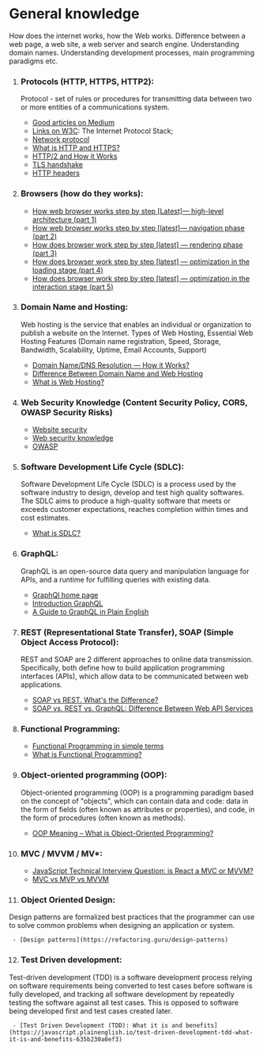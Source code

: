 # General knowledge

How does the internet works, how the Web works. Difference between a web page, a web site, a web server and search engine. Understanding domain names. Understanding development processes, main programming paradigms etc.

1. ### Protocols (HTTP, HTTPS, HTTP2):

   <p>Protocol - set of rules or procedures for transmitting data between two or more entities of a communications system.</p>

   - [Good articles on Medium](https://cabulous.medium.com/)
   - [Links on W3C](https://www.w3.org/People/Frystyk/thesis/TcpIp.html): The Internet Protocol Stack;
   - [Network protocol](https://www.techtarget.com/searchnetworking/definition/protocol)
   - [What is HTTP and HTTPS?](https://cabulous.medium.com/what-is-http-and-https-c3da5fd5adb4)
   - [HTTP/2 and How it Works](https://cabulous.medium.com/http-2-and-how-it-works-9f645458e4b2)
   - [TLS handshake](https://www.cloudflare.com/ru-ru/learning/ssl/what-happens-in-a-tls-handshake/)
   - [HTTP headers](https://code.tutsplus.com/tutorials/http-headers-for-dummies--net-8039)

2. ### Browsers (how do they works):

   - [How web browser works step by step [Latest]— high-level architecture (part 1)](https://cabulous.medium.com/how-browser-works-part-i-process-and-thread-f63a9111bae9)
   - [How web browser works step by step [latest]— navigation phase (part 2)](https://cabulous.medium.com/how-does-browser-work-in-2019-part-ii-navigation-342b27e56d7b)
   - [How does browser work step by step [latest] — rendering phase (part 3)](https://cabulous.medium.com/how-does-browser-work-in-2019-part-iii-rendering-phase-i-850c8935958f)
   - [How does browser work step by step [latest] — optimization in the loading stage (part 4)](https://cabulous.medium.com/how-does-browser-work-in-2019-part-4-more-about-rendering-phase-fbba0d94a174)
   - [How does browser work step by step [latest] — optimization in the interaction stage (part 5)](https://cabulous.medium.com/how-does-browser-work-in-2019-part-5-optimization-in-the-interaction-stage-66b53b8ec0ad)

3. ### Domain Name and Hosting:

   <p>‍Web hosting is the service that enables an individual or organization to publish a website on the Internet. Types of Web Hosting, Essential Web Hosting Features (Domain name registration, Speed, Storage, Bandwidth, Scalability, Uptime, Email Accounts, Support)</p>

   - [Domain Name/DNS Resolution — How it Works?](https://cabulous.medium.com/domain-name-dns-resolution-how-it-works-bddafa0246ed)
   - [Difference Between Domain Name and Web Hosting](https://www.wpbeginner.com/beginners-guide/whats-the-difference-between-domain-name-and-web-hosting-explained/)
   - [What is Web Hosting?](https://www.namecheap.com/hosting/what-is-web-hosting-definition/#:~:text=Web%20hosting%20definition,is%20hosted%20on%20a%20server.)

4. ### Web Security Knowledge (Content Security Policy, CORS, OWASP Security Risks)

   - [Website security](https://developer.mozilla.org/en-US/docs/Learn/Server-side/First_steps/Website_security)
   - [Web security knowledge](https://dev.to/ahmedatefae/web-security-knowledge-you-must-understand-it-part-i-https-tls-ssl-cors-csp-298l)
   - [OWASP](https://owasp.org/)

5. ### Software Development Life Cycle (SDLC):

   <p>Software Development Life Cycle (SDLC) is a process used by the software industry to design, develop and test high quality softwares. The SDLC aims to produce a high-quality software that meets or exceeds customer expectations, reaches completion within times and cost estimates.</p>

   - [What is SDLC?](https://phoenixnap.com/blog/software-development-life-cycle#:~:text=An%20SDLC%20software%20development%20life,all%20major%20stages%20of%20development.)

6. ### GraphQL:

   <p>‍GraphQL is an open-source data query and manipulation language for APIs, and a runtime for fulfilling queries with existing data.</p>

   - [GraphQl home page](https://graphql.org/)
   - [Introduction GraphQL](https://dou.ua/lenta/articles/working-with-qraphql/)
   - [A Guide to GraphQL in Plain English](https://www.freecodecamp.org/news/a-beginners-guide-to-graphql-60e43b0a41f5/)

7. ### REST (Representational State Transfer), SOAP (Simple Object Access Protocol):

   <p>‍REST and SOAP are 2 different approaches to online data transmission. Specifically, both define how to build application programming interfaces (APIs), which allow data to be communicated between web applications.</p>

   - [SOAP vs REST. What's the Difference?](https://smartbear.com/blog/soap-vs-rest-whats-the-difference/)
   - [SOAP vs. REST vs. GraphQL: Difference Between Web API Services](https://javascript.plainenglish.io/soap-vs-rest-vs-graphql-difference-between-web-api-services-461eee5d1ad7)

8. ### Functional Programming:

   - [Functional Programming in simple terms](https://medium.com/angular-in-depth/functional-programming-in-simple-terms-abcef30a2ad1)
   - [What is Functional Programming?](https://www.guru99.com/functional-programming-tutorial.html#8)

9. ### Object-oriented programming (OOP):

   <p>‍Object-oriented programming (OOP) is a programming paradigm based on the concept of "objects", which can contain data and code: data in the form of fields (often known as attributes or properties), and code, in the form of procedures (often known as methods).</p>

   - [OOP Meaning – What is Object-Oriented Programming?](https://www.freecodecamp.org/news/what-is-object-oriented-programming/)

10. ### MVC / MVVM / MV\*:

    - [JavaScript Technical Interview Question: is React a MVC or MVVM?](https://medium.com/developers-tomorrow/javascript-interview-question-is-react-an-mvc-or-mvvm-ac2ea2a5127d)
    - [MVC vs MVP vs MVVM](https://levelup.gitconnected.com/mvc-vs-mvp-vs-mvvm-35e0d4b933b4https://levelup.gitconnected.com/mvc-vs-mvp-vs-mvvm-35e0d4b933b4)

11. ### Object Oriented Design:

   <p>Design patterns are formalized best practices that the programmer can use to solve common problems when designing an application or system.</p>

     - [Design patterns](https://refactoring.guru/design-patterns)

12. ### Test Driven development:

   <p>‍Test-driven development (TDD) is a software development process relying on software requirements being converted to test cases before software is fully developed, and tracking all software development by repeatedly testing the software against all test cases. This is opposed to software being developed first and test cases created later.</p>

     - [Test Driven Development (TDD): What it is and benefits](https://javascript.plainenglish.io/test-driven-development-tdd-what-it-is-and-benefits-635b230a0ef3)

